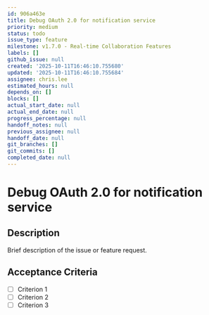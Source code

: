 ```yaml
---
id: 906a463e
title: Debug OAuth 2.0 for notification service
priority: medium
status: todo
issue_type: feature
milestone: v1.7.0 - Real-time Collaboration Features
labels: []
github_issue: null
created: '2025-10-11T16:46:10.755680'
updated: '2025-10-11T16:46:10.755684'
assignee: chris.lee
estimated_hours: null
depends_on: []
blocks: []
actual_start_date: null
actual_end_date: null
progress_percentage: null
handoff_notes: null
previous_assignee: null
handoff_date: null
git_branches: []
git_commits: []
completed_date: null
---
```


# Debug OAuth 2.0 for notification service

## Description

Brief description of the issue or feature request.

## Acceptance Criteria

- [ ] Criterion 1
- [ ] Criterion 2
- [ ] Criterion 3